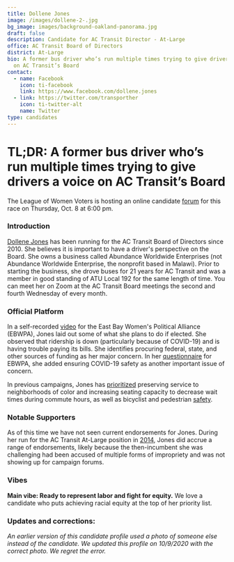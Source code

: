 ```yaml
---
title: Dollene Jones
image: /images/dollene-2-.jpg
bg_image: images/background-oakland-panorama.jpg
draft: false
description: Candidate for AC Transit Director - At-Large
office: AC Transit Board of Directors
district: At-Large
bio: A former bus driver who’s run multiple times trying to give drivers a voice
  on AC Transit’s Board
contact:
  - name: Facebook
    icon: ti-facebook
    link: https://www.facebook.com/dollene.jones
  - link: https://twitter.com/transporther
    icon: ti-twitter-alt
    name: Twitter
type: candidates
---
```

# TL;DR: A former bus driver who’s run multiple times trying to give drivers a voice on AC Transit’s Board

The League of Women Voters is hosting an online candidate [forum](https://www.eventbrite.com/e/candidate-forum-for-ac-transit-at-large-director-tickets-121140788359) for this race on Thursday, Oct. 8 at 6:00 pm.

### Introduction

[Dollene Jones](https://d3n8a8pro7vhmx.cloudfront.net/eastbaywpc/pages/1126/attachments/original/1600355314/Dollene_Jones.pdf?1600355314) has been running for the AC Transit Board of Directors since 2010. She believes it is important to have a driver's perspective on the Board. She owns a business called Abundance Worldwide Enterprises (not Abundance Worldwide Enterprise, the nonprofit based in Malawi). Prior to starting the business, she drove buses for 21 years for AC Transit and was a member in good standing of ATU Local 192 for the same length of time. You can meet her on Zoom at the AC Transit Board meetings the second and fourth Wednesday of every month.

### Official Platform

In a self-recorded [video](https://www.youtube.com/watch?list=PLk4o4OUiaj4dwf8-9IjL16vnqmqjRc18e&v=DjkHB1MQN1I&feature=emb_logo) for the East Bay Women's Political Alliance (EBWPA), Jones laid out some of what she plans to do if elected. She observed that ridership is down (particularly because of COVID-19) and is having trouble paying its bills. She identifies procuring federal, state, and other sources of funding as her major concern. In her [questionnaire](https://d3n8a8pro7vhmx.cloudfront.net/eastbaywpc/pages/1126/attachments/original/1600355314/Dollene_Jones.pdf?1600355314) for EBWPA, she added ensuring COVID-19 safety as another important issue of concern.

In previous campaigns, Jones has [prioritized](https://acgreens.files.wordpress.com/2014/08/dollene_jones.pdf) preserving service to neighborhoods of color and increasing seating capacity to decrease wait times during commute hours, as well as bicyclist and pedestrian [safety](https://bikeeastbay.org/responses_actransit).

### Notable Supporters

As of this time we have not seen current endorsements for Jones. During her run for the AC Transit At-Large position in [2014](https://www.eastbayexpress.com/oakland/ac-transit-incumbent-a-no-show-in-campaign/Content?oid=4103401), Jones did accrue a range of endorsements, likely because the then-incumbent she was challenging had been accused of multiple forms of impropriety and was not showing up for campaign forums.

### Vibes

**Main vibe: Ready to represent labor and fight for equity.** We love a candidate who puts achieving racial equity at the top of her priority list.

### Updates and corrections:

*An earlier version of this candidate profile used a photo of someone else instead of the candidate. We updated this profile on 10/9/2020 with the correct photo. We regret the error.*